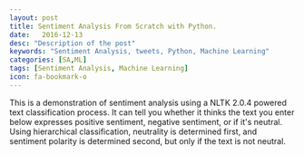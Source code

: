 ```yaml
---
layout: post
title: Sentiment Analysis From Scratch with Python.
date:   2016-12-13
desc: "Description of the post"
keywords: "Sentiment Analysis, tweets, Python, Machine Learning"
categories: [SA,ML]
tags: [Sentiment Analysis, Machine Learning]
icon: fa-bookmark-o
---
```


This is a demonstration of sentiment analysis using a NLTK 2.0.4 powered text classification process. It can tell you whether it thinks the text you enter below expresses positive sentiment, negative sentiment, or if it's neutral. Using hierarchical classification, neutrality is determined first, and sentiment polarity is determined second, but only if the text is not neutral.